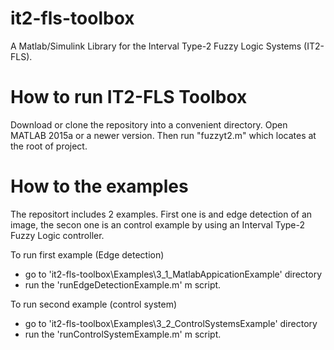 # it2-fls-toolbox
A Matlab/Simulink Library for the Interval Type-2 Fuzzy Logic Systems (IT2-FLS).

# How to run IT2-FLS Toolbox
Download or clone the repository into a convenient directory.
Open MATLAB 2015a or a newer version.
Then run "fuzzyt2.m" which locates at the root of project.

# How to the examples

The repositort includes 2 examples. First one is and edge detection of an image, the secon one is an control example by using an Interval Type-2 Fuzzy Logic controller.

To run first example (Edge detection)
- go to 'it2-fls-toolbox\Examples\3_1_MatlabAppicationExample' directory
- run the 'runEdgeDetectionExample.m' m script.

To run second example (control system)
- go to 'it2-fls-toolbox\Examples\3_2_ControlSystemsExample' directory
- run the 'runControlSystemExample.m' m script.
